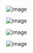   ![image](https://github.com/deciocferreira/Microsoft-365-Fundamentals/assets/12403699/97a24de3-b9e7-4ceb-b719-66b2a9351e7c)

  ![image](https://github.com/deciocferreira/Microsoft-365-Fundamentals/assets/12403699/8abc7c76-3dd4-405f-82ac-7afb298d0d74)

  ![image](https://github.com/deciocferreira/Microsoft-365-Fundamentals/assets/12403699/302e3abd-b2c0-49df-b9f8-0725bdb3ab02)

  ![image](https://github.com/deciocferreira/Microsoft-365-Fundamentals/assets/12403699/4c166579-1e7f-4fe7-b77a-11323005eff6)
